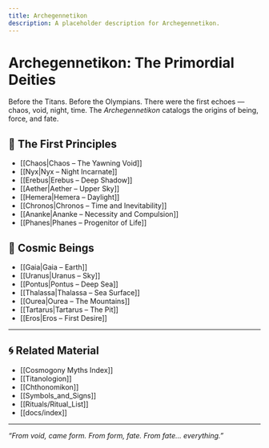```yaml
---
title: Archegennetikon
description: A placeholder description for Archegennetikon.
---
```


# Archegennetikon: The Primordial Deities

Before the Titans. Before the Olympians. There were the first echoes — chaos, void, night, time. The *Archegennetikon* catalogs the origins of being, force, and fate.

## 🌌 The First Principles

- [[Chaos|Chaos – The Yawning Void]]
- [[Nyx|Nyx – Night Incarnate]]
- [[Erebus|Erebus – Deep Shadow]]
- [[Aether|Aether – Upper Sky]]
- [[Hemera|Hemera – Daylight]]
- [[Chronos|Chronos – Time and Inevitability]]
- [[Ananke|Ananke – Necessity and Compulsion]]
- [[Phanes|Phanes – Progenitor of Life]]

## 🌊 Cosmic Beings

- [[Gaia|Gaia – Earth]]
- [[Uranus|Uranus – Sky]]
- [[Pontus|Pontus – Deep Sea]]
- [[Thalassa|Thalassa – Sea Surface]]
- [[Ourea|Ourea – The Mountains]]
- [[Tartarus|Tartarus – The Pit]]
- [[Eros|Eros – First Desire]]


---

## 🌀 Related Material

- [[Cosmogony Myths Index]]
- [[Titanologion]]
- [[Chthonomikon]]
- [[Symbols_and_Signs]]
- [[Rituals/Ritual_List]]
- [[docs/index]]

---

*“From void, came form. From form, fate. From fate… everything.”*
